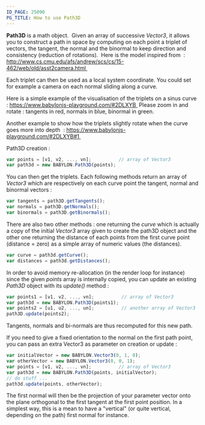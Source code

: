 ```yaml
---
ID_PAGE: 25090
PG_TITLE: How to use Path3D
---
```

**Path3D** is a math object.  
Given an array of successive _Vector3_, it allows you to construct a path in space by computing on each point a triplet of vectors, the tangent, the normal and the binormal to keep direction and consistency (reduction of rotations).  
Here is the model inspired from  : http://www.cs.cmu.edu/afs/andrew/scs/cs/15-462/web/old/asst2camera.html  

Each triplet can then be used as a local system coordinate. You could set for example a camera on each normal sliding along a curve.

Here is a simple example of the visualisation of the triplets on a sinus curve :  https://www.babylonjs-playground.com/#2DLXYB  
Please zoom in and rotate : tangents in red, normals in blue, binormal in green.  

Another example to show how the triplets slightly rotate when the curve goes more into depth  :  https://www.babylonjs-playground.com/#2DLXYB#1  

Path3D creation :
```javascript
var points = [v1, v2, ..., vn];          // array of Vector3
var path3d = new BABYLON.Path3D(points);
```

You can then get the triplets. Each following methods return an array of _Vector3_ which are respectively on each curve point the tangent, normal and binormal vectors :
```javascript
var tangents = path3D.getTangents();
var normals = path3D.getNormals();
var binormals = path3D.getBinormals();
```

There are also two other methods : one returning the _curve_ which is actually a copy of the initial _Vector3_ array given to create the path3D object and the other one returning the distance of each points from the first curve point (distance = zero) as a simple array of numeric values (the distances).
```javascript
var curve = path3d.getCurve();
var distances = path3d.getDistances();
```

In order to avoid memory re-allocation (in the render loop for instance) since the given _points_ array is internally copied, you can update an existing _Path3D_ object with its _update()_ method :
```javascript
var points1 = [v1, v2, ..., vn];          // array of Vector3
var path3d = new BABYLON.Path3D(points1);
var points2 = [u1, u2, ..., un];          // another array of Vector3
path3D.update(points2);
```
Tangents, normals and bi-normals are thus recomputed for this new path.


If you need to give a fixed orientation to the normal on the first path point, you can pass an extra Vector3 as parameter on creation or update :
```javascript
var initialVector = new BABYLON.Vector3(0, 1, 0);
var otherVector = new BABYLON.Vector3(0, 0, 1);
var points = [v1, v2, ..., vn];          // array of Vector3
var path3d = new BABYLON.Path3D(points, initialVector);
// do stuff ...
path3d.update(points, otherVector);
```

The first normal will then be the projection of your parameter vector onto the plane orthogonal to the first tangent at the first point position. 
In a simplest way, this is a mean to have a "vertical" (or quite vertical, depending on the path) first normal for instance.

